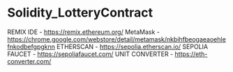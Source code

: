 # Solidity_LotteryContract

REMIX IDE - https://remix.ethereum.org/
MetaMask - https://chrome.google.com/webstore/detail/metamask/nkbihfbeogaeaoehlefnkodbefgpgknn
ETHERSCAN - https://sepolia.etherscan.io/
SEPOLIA FAUCET - https://sepoliafaucet.com/
UNIT CONVERTER - https://eth-converter.com/
